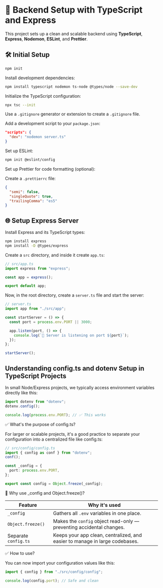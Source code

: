 # 🚀 Backend Setup with TypeScript and Express

This project sets up a clean and scalable backend using **TypeScript**, **Express**, **Nodemon**, **ESLint**, and **Prettier**.

## 🛠️ Initial Setup

```bash
npm init
```

Install development dependencies:

```bash
npm install typescript nodemon ts-node @types/node --save-dev
```

Initialize the TypeScript configuration:

```bash
npx tsc --init
```

Use a `.gitignore` generator or extension to create a `.gitignore` file.

Add a development script to your `package.json`:

```json
"scripts": {
  "dev": "nodemon server.ts"
}
```

Set up ESLint:

```bash
npm init @eslint/config
```

Set up Prettier for code formatting (optional):

Create a `.prettierrc` file:

```json
{
  "semi": false,
  "singleQuote": true,
  "trailingComma": "es5"
}
```

## 🌐 Setup Express Server

Install Express and its TypeScript types:

```bash
npm install express
npm install -D @types/express
```

Create a `src` directory, and inside it create `app.ts`:

```ts
// src/app.ts
import express from "express";

const app = express();

export default app;
```

Now, in the root directory, create a `server.ts` file and start the server:

```ts
// server.ts
import app from "./src/app";

const startServer = () => {
  const port = process.env.PORT || 3000;

  app.listen(port, () => {
    console.log(`🚀 Server is listening on port ${port}`);
  });
};

startServer();
```

## Understanding config.ts and dotenv Setup in TypeScript Projects

In small Node/Express projects, we typically access environment variables directly like this:

```ts
import dotenv from "dotenv";
dotenv.config();

console.log(process.env.PORT); // ✅ This works
```

✅ What's the purpose of config.ts?

For larger or scalable projects, it's a good practice to separate your configuration into a centralized file like config.ts:

```ts
// src/config/config.ts
import { config as conf } from "dotenv";
conf();

const _config = {
  port: process.env.PORT,
};

export const config = Object.freeze(_config);
```

🧠 Why use \_config and Object.freeze()?

| Feature              | Why it's used                                                               |
| -------------------- | --------------------------------------------------------------------------- |
| `_config`            | Gathers all `.env` variables in one place.                                  |
| `Object.freeze()`    | Makes the `config` object read-only — preventing accidental changes.        |
| Separate `config.ts` | Keeps your app clean, centralized, and easier to manage in large codebases. |

✅ How to use?

You can now import your configuration values like this:

```ts
import { config } from "./src/config/config";

console.log(config.port); // Safe and clean
```

